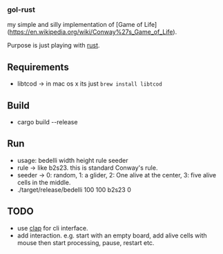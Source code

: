 ### gol-rust

my simple and silly implementation of [Game of Life] (https://en.wikipedia.org/wiki/Conway%27s_Game_of_Life).

Purpose is just playing with [rust](http://www.rust-lang.org).

## Requirements

- libtcod -> in mac os x its just `brew install libtcod`

## Build

- cargo build --release

## Run

- usage: bedelli width height rule seeder
- rule -> like b2s23. this is standard Conway's rule.
- seeder -> 0: random, 1: a glider, 2: One alive at the center, 3: five alive
  cells in the middle.
- ./target/release/bedelli 100 100 b2s23 0

## TODO 

- use [clap](https://github.com/kbknapp/clap-rs) for cli interface.
- add interaction. e.g. start with an empty board, add alive cells with mouse
  then start processing, pause, restart etc.
